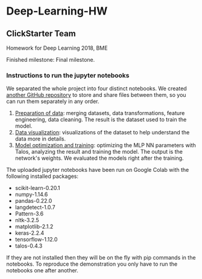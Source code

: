 # Deep-Learning-HW
## ClickStarter Team
Homework for Deep Learning 2018, BME

Finished milestone: Final milestone.

### Instructions to run the jupyter notebooks

We separated the whole project into four distinct notebooks. We created [another GitHub repository](https://github.com/Strongkong/cleaned_kickstarted_dataset) to store and share files between them, so you can run them separately in any order.

1. [Preparation of data](ks_preprocessing.ipynb): merging datasets, data transformations, feature engineering, data cleaning. The result is the dataset used to train the model.
2. [Data visualization](ks_visualization.ipynb): visualizations of the dataset to help understand the data more in details.
3. [Model optimization and training](ks_training.ipynb): optimizing the MLP NN parameters with Talos, analyzing the result and training the model. The output is the network's weights. We evaluated the models right after the training.

The uploaded jupyter notebooks have been run on Google Colab with the following installed packages:
* scikit-learn-0.20.1
* numpy-1.14.6
* pandas-0.22.0
* langdetect-1.0.7
* Pattern-3.6
* nltk-3.2.5
* matplotlib-2.1.2
* keras-2.2.4
* tensorflow-1.12.0
* talos-0.4.3

If they are not installed then they will be on the fly with pip commands in the notebooks. To reproduce the demonstration you only have to run the notebooks one after another.
